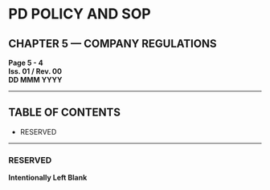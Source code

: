 # PD POLICY AND SOP

## CHAPTER 5 — COMPANY REGULATIONS

**Page 5 - 4**  
**Iss. 01 / Rev. 00**  
**DD MMM YYYY**

---

## TABLE OF CONTENTS
- RESERVED

---

### RESERVED

**Intentionally Left Blank**